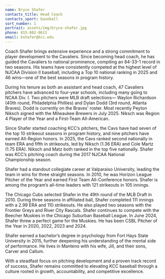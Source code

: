 ```yaml
---
name: Bryce Shafer
contacts_title: Head Coach
contacts_sport: baseball
sort_number: 1
portrait: assets/img/bryce-shafer.jpg
phone: 815-802-8613
email: bshafer@kcc.edu
---
```

Coach Shafer brings extensive experience and a strong commitment to player development to the Cavaliers. Since becoming head coach, he has guided the Cavaliers to national prominence, compiling an 84-33-1 record in two seasons. His teams have consistently competed at the highest level of NJCAA Division II baseball, including a Top 10 national ranking in 2025 and 46 wins—one of the best seasons in program&nbsp;history.

During his tenure as both an assistant and head coach, 47 Cavaliers pitchers have advanced to four-year schools, including many going to NCAA Div. I. Two pitchers were MLB draft selections— Waylon Richardson (40th round, Philadelphia Phillies) and Dylan Dodd (3rd round, Atlanta Braves). Dodd is currently on the Braves' roster. Most recently Peyton Niksch signed with the Milwaukee Brewers in July 2025. Niksch was Region 4 Player of the Year and a First-Team All-American.

Since Shafer started coaching KCC’s pitchers, the Cavs have had seven of the top 10 strikeout seasons in program history, and nine pitchers have earned All-Region honors. In 2025, the Cavs ranked second nationally in team ERA and fifth in strikeouts, led by Niksch (1.36 ERA) and Cole Martz (1.75 ERA). Niksch and Matz both ranked in the top five nationally. Shafer was KCC’s pitching coach during the 2017 NJCAA National Championship&nbsp;season.

Shafer had a standout collegiate career at Valparaiso University, leading the team in wins for three straight seasons. In 2010, he was Horizon League Pitcher of the Year and earned First Team All-Conference honors. Shafer is among the program’s all-time leaders with 121 strikeouts in 105&nbsp;innings.

The Chicago Cubs selected Shafer in the 49th round of the MLB Draft in 2010. During three seasons in affiliated ball, Shafer completed 111 innings with a 2.99 ERA and 110 strikeouts. He also played two seasons with the Frontier Greys and River City Rascals. Shafer continues to compete with the Beecher Muskies in the Chicago Suburban Baseball League. In June 2024, Shafer threw a perfect game for the Muskies. He has been CSBL Pitcher of the Year in 2020, 2022, 2023 and&nbsp;2024.

Shafer earned a bachelor’s degree in psychology from Fort Hays State University in 2015, further deepening his understanding of the mental side of performance. He lives in Manteno with his wife, Jill, and their sons, Carver and&nbsp;Callum.

With a steadfast focus on pitching development and a proven track record of success, Shafer remains committed to elevating KCC baseball through a culture rooted in growth, accountability, and competitive&nbsp;excellence.
